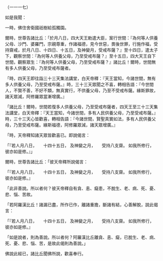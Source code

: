 （一一一七）

如是我聞：

一時，佛住舍衛國祇樹給孤獨園。

爾時，世尊告諸比丘：「於月八日，四大天王勅遣大臣，案行世間：『為何等人供養父母、沙門、婆羅門，宗親尊重，作諸福德，見今世惡，畏後世罪，行施作福，受持齋戒，於月八日、十四日、十五日，及神變月，受戒布薩？』至十四日，遣太子下，觀察世間：『為何等人供養父母，乃至受戒布薩？』至十五日，四大天王自下世間，觀察眾生：『為何等人供養父母，乃至受戒布薩？』諸比丘！爾時，世間無有多人供養父母，乃至受戒布薩者。

「時，四天王即往詣三十三天集法講堂，白天帝釋：『天王當知，今諸世間，無有多人供養父母，乃至受戒布薩。』時，三十三天眾聞之不喜，轉相告語：『今世間人，不賢不善，不好不類，無真實行，不供養父母，乃至不受戒布薩。緣斯罪故，諸天眾減，阿修羅眾當漸增廣。』

「諸比丘！爾時，世間若復多人供養父母，乃至受戒布薩者，四天王至三十三天集法講堂，白天帝釋：『天王當知，今諸世間，多有人民供養父母，乃至受戒布薩。』時，三十三天心皆歡喜，轉相告語：『今諸世間，賢聖真實如法，多有人民供養父母，乃至受戒布薩。緣斯福德，阿修羅眾減，諸天眾增廣。』

「時，天帝釋知諸天眾皆歡喜已。即說偈言：

「『若人月八日，　　十四十五日，
及神變之月，　　受持八支齋。
如我所修行，　　彼亦如是修。』」

爾時，世尊告諸比丘：「彼天帝釋所說偈言：

「『若人月八日，　　十四十五日，
及神變之月，　　受持八支齋。
如我所修行，　　彼亦如是修。』

「此非善說。所以者何？彼天帝釋自有貪、恚、癡患，不脫生、老、病、死、憂、悲、惱、苦故。

「若阿羅漢比丘！諸漏已盡，所作已作，離諸重擔，斷諸有結，心善解脫，說此偈言：

「『若人月八日，　　十四十五日，
及神變之月，　　受持八支齋。
如我所修行，　　彼亦如是修。』

「如是說者，則為善說。所以者何？阿羅漢比丘離貪、恚、癡，已脫生、老、病、死、憂、悲、惱、苦，是故此偈則為善說。」

佛說此經已，諸比丘聞佛所說，歡喜奉行。




